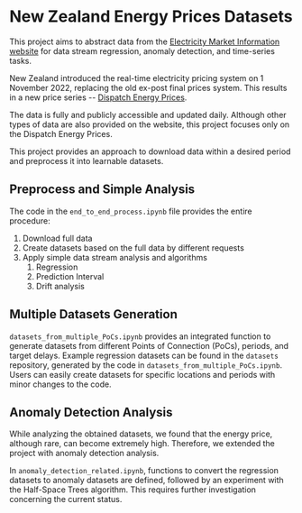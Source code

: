 # New Zealand Energy Prices Datasets

This project aims to abstract data from the [Electricity Market Information website][link] for data stream regression, anomaly detection, and time-series tasks.

[link]:https://www.emi.ea.govt.nz/
New Zealand introduced the real-time electricity pricing system on 1 November 2022, replacing the old ex-post final prices system. This results in a new price series -- [Dispatch Energy Prices][dispatch]. 

[dispatch]:https://www.emi.ea.govt.nz/Wholesale/Datasets/DispatchAndPricing/DispatchEnergyPrices
The data is fully and publicly accessible and updated daily. Although other types of data are also provided on the website, this project focuses only on the Dispatch Energy Prices.

This project provides an approach to download data within a desired period and preprocess it into learnable datasets.

## Preprocess and Simple Analysis

The code in the `end_to_end_process.ipynb` file provides the entire procedure:
1. Download full data
2. Create datasets based on the full data by different requests
3. Apply simple data stream analysis and algorithms
   1. Regression
   2. Prediction Interval
   3. Drift analysis

## Multiple Datasets Generation

`datasets_from_multiple_PoCs.ipynb` provides an integrated function to generate datasets from different Points of Connection (PoCs), periods, and target delays.
Example regression datasets can be found in the `datasets` repository, generated by the code in `datasets_from_multiple_PoCs.ipynb`.
Users can easily create datasets for specific locations and periods with minor changes to the code.

## Anomaly Detection Analysis

While analyzing the obtained datasets, we found that the energy price, although rare, can become extremely high.
Therefore, we extended the project with anomaly detection analysis.

In `anomaly_detection_related.ipynb`, functions to convert the regression datasets to anomaly datasets are defined, followed by an experiment with the Half-Space Trees algorithm.
This requires further investigation concerning the current status.

